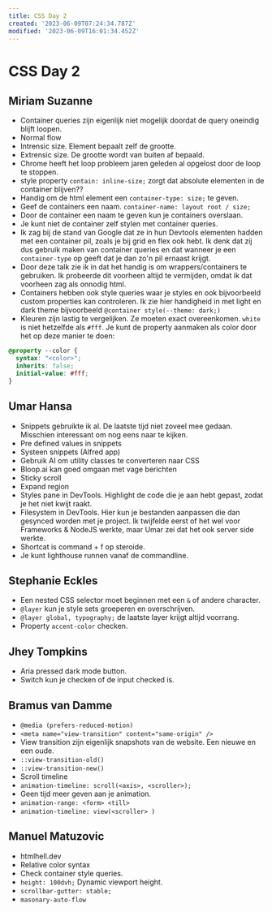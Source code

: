 ```yaml
---
title: CSS Day 2
created: '2023-06-09T07:24:34.787Z'
modified: '2023-06-09T16:01:34.452Z'
---
```


# CSS Day 2

## Miriam Suzanne

- Container queries zijn eigenlijk niet mogelijk doordat de query oneindig blijft loopen.
- Normal flow
- Intrensic size. Element bepaalt zelf de grootte.
- Extrensic size. De grootte wordt van buiten af bepaald.
- Chrome heeft het loop probleem jaren geleden al opgelost door de loop te stoppen.
- style property `contain: inline-size;` zorgt dat absolute elementen in de container blijven??
- Handig om de html element een `container-type: size;` te geven.
- Geef de containers een naam. `container-name: layout root / size;`
- Door de container een naam te geven kun je containers overslaan.
- Je kunt niet de container zelf stylen met container queries.
- Ik zag bij de stand van Google dat ze in hun Devtools elementen hadden met een container pil, zoals je bij grid en flex ook hebt. Ik denk dat zij dus gebruik maken van container queries en dat wanneer je een `container-type` op geeft dat je dan zo'n pil ernaast krijgt.
- Door deze talk zie ik in dat het handig is om wrappers/containers te gebruiken. Ik probeerde dit voorheen altijd te vermijden, omdat ik dat voorheen zag als onnodig html.
- Containers hebben ook style queries waar je styles en ook bijvoorbeeld custom properties kan controleren. Ik zie hier handigheid in met light en dark theme bijvoorbeeld `@container style(--theme: dark;)`
- Kleuren zijn lastig te vergelijken. Ze moeten exact overeenkomen. `white` is niet hetzelfde als `#fff`. Je kunt de property aanmaken als color door het op deze manier te doen:
```css
@property --color {
  syntax: "<color>";
  inherits: false;
  initial-value: #fff;
}

```

## Umar Hansa

- Snippets gebruikte ik al. De laatste tijd niet zoveel mee gedaan. Misschien interessant om nog eens naar te kijken.
- Pre defined values in snippets
- Systeen snippets (Alfred app)
- Gebruik AI om utility classes te converteren naar CSS
- Bloop.ai kan goed omgaan met vage berichten
- Sticky scroll
- Expand region
- Styles pane in DevTools. Highlight de code die je aan hebt gepast, zodat je het niet kwijt raakt.
- Filesystem in DevTools. Hier kun je bestanden aanpassen die dan gesynced worden met je project. Ik twijfelde eerst of het wel voor Frameworks & NodeJS werkte, maar Umar zei dat het ook server side werkte.
- Shortcat is command + f op steroide.
- Je kunt lighthouse runnen vanaf de commandline.

## Stephanie Eckles

- Een nested CSS selector moet beginnen met een `&` of andere character. 
- `@layer` kun je style sets groeperen en overschrijven.
- `@layer global, typography;` de laatste layer krijgt altijd voorrang.
- Property `accent-color` checken.

## Jhey Tompkins

- Aria pressed dark mode button.
- Switch kun je checken of de input checked is.

## Bramus van Damme

- `@media (prefers-reduced-motion)`
- `<meta name="view-transition" content="same-origin" />`
- View transition zijn eigenlijk snapshots van de website. Een nieuwe en een oude.
- `::view-transition-old()`
- `::view-transition-new()`
- Scroll timeline
- `animation-timeline: scroll(<axis>, <scroller>);`
- Geen tijd meer geven aan je animation.
- `animation-range: <form> <till>`
- `animation-timeline: view(<scroller> )`

## Manuel Matuzovic

- htmlhell.dev
- Relative color syntax
- Check container style queries.
- `height: 100dvh;` Dynamic viewport height.
- `scrollbar-gutter: stable;`
- `masonary-auto-flow`

